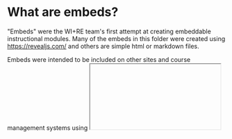 # What are embeds?

"Embeds" were the WI+RE team's first attempt at creating embeddable instructional modules. Many of the embeds in this folder were created using https://revealjs.com/ and others are simple html or markdown files.

Embeds were intended to be included on other sites and course management systems using <iframe> tags.

Since discovering H5P, WI+RE has largely moved away from embeds, and no longer creates new ones. We have left this directory here in case other institutions are still using them.
